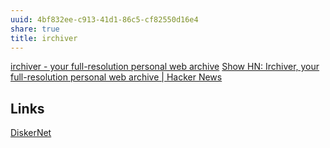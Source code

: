```yaml
---
uuid: 4bf832ee-c913-41d1-86c5-cf82550d16e4
share: true
title: irchiver
---
```

[irchiver - your full-resolution personal web archive](https://irchiver.com/)
[Show HN: Irchiver, your full-resolution personal web archive | Hacker News](https://news.ycombinator.com/item?id=29430609)

## Links

[DiskerNet](/94394a3f-55e8-4953-8fd1-4288597cbbf3)